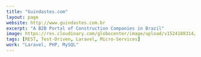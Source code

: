 ```yaml
---
title: "Guindastes.com"
layout: page
website: http://www.guindastes.com.br
excerpt: "A B2B Portal of Construction Companies in Brazil"
image: https://res.cloudinary.com/globocenter/image/upload/v1524188314/guindastes_logo_icon_ypep4h.jpg
tags: [REST, Test-Driven, Laravel, Micro-Services]
work: "Laravel, PHP, MySQL"
---
```

